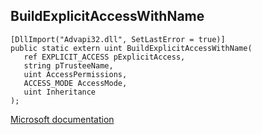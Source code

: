 ## BuildExplicitAccessWithName

```
[DllImport("Advapi32.dll", SetLastError = true)]
public static extern uint BuildExplicitAccessWithName(
   ref EXPLICIT_ACCESS pExplicitAccess,
   string pTrusteeName,
   uint AccessPermissions,
   ACCESS_MODE AccessMode,
   uint Inheritance
);
```

[Microsoft documentation](https://docs.microsoft.com/en-us/windows/win32/api/aclapi/nf-aclapi-buildexplicitaccesswithnamea)
